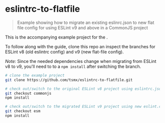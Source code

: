 # eslintrc-to-flatfile

> Example showing how to migrate an existing eslinrc.json to new flat file config for using ESLint v9 and above in a CommonJS project


This is the accompanying example project for the  []().

To follow along with the guide, clone this repo an inspect the branches for ESLint v8 (old eslintrc config) and v9 (new flat-file config).

*Note:* Since the needed dependencies change when migrating from ESLint v8 to v9, you'll need to to a `npm install` after switching the branch.

```bash
# clone the example project
git clone https://github.com/tsmx/eslintrc-to-flatfile.git

# check out/switch to the original ESLint v8 project using eslintrc.json
git checkout commonjs
npm install

# check out/switch to the migrated ESLint v9 project using new eslint.config.js
git checkout esm
npm install
```
